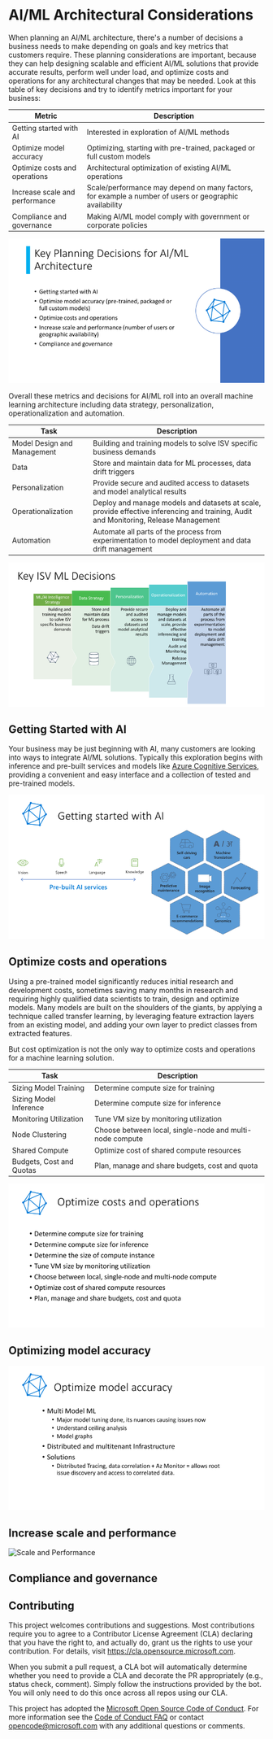 # AI/ML Architectural Considerations

When planning an AI/ML architecture, there's a number of decisions a business needs to make depending on goals and key metrics that customers require. These planning considerations are important, because they can help designing scalable and efficient AI/ML solutions that provide accurate results, perform well under load, and optimize costs and operations for any architectural changes that may be needed. Look at this table of key decisions and try to identify metrics important for your business:

Metric | Description
------------ | -------------
Getting started with AI | Interested in exploration of AI/ML methods
Optimize model accuracy | Optimizing, starting with pre-trained, packaged or full custom models
Optimize costs and operations | Architectural optimization of existing AI/ML operations
Increase scale and performance | Scale/performance may depend on many factors, for example a number of users or geographic availability
Compliance and governance | Making AI/ML model comply with government or corporate policies

![Architectural Decisions](/images/key-decisions.png)

Overall these metrics and decisions for AI/ML roll into an overall machine learning architecture including data strategy, personalization, operationalization and automation.

Task | Description
------------ | -------------
Model Design and Management | Building and training models to solve ISV specific business demands
Data | Store and maintain data for ML processes, data drift triggers
Personalization | Provide secure and audited access to datasets and model analytical results
Operationalization | Deploy and manage models and datasets at scale, provide effective inferencing and training, Audit and Monitoring, Release Management
Automation | Automate all parts of the process from experimentation to model deployment and data drift management

![Architectural Decisions](/images/architectural-decisions.PNG)

## Getting Started with AI

Your business may be just beginning with AI, many customers are looking into ways to integrate AI/ML solutions. Typically this exploration begins with inference and pre-built services and models like [Azure Cognitive Services](https://azure.microsoft.com/en-us/services/cognitive-services), providing a convenient and easy interface and a collection of tested and pre-trained models.

![Getting Started](/images/getting-started.png)

## Optimize costs and operations

Using a pre-trained model significantly reduces initial research and development costs, sometimes saving many months in research and requiring highly qualified data scientists to train, design and optimize models. Many models are built on the shoulders of the giants, by applying a technique called transfer learning, by leveraging feature extraction layers from an existing model, and adding your own layer to predict classes from extracted features.

But cost optimization is not the only way to optimize costs and operations for a machine learning solution. 

Task | Description
------------ | -------------
Sizing Model Training | Determine compute size for training
Sizing Model Inference | Determine compute size for inference
Monitoring Utilization | Tune VM size by monitoring utilization
Node Clustering | Choose between local, single-node and multi-node compute
Shared Compute | Optimize cost of shared compute resources
Budgets, Cost and Quotas| Plan, manage and share budgets, cost and quota


![Optimize costs and operations](/images/costs.png)

## Optimizing model accuracy

![Optimizing Model Accuracy](/images/accuracy.png)

## Increase scale and performance

![Scale and Performance](/images/azure-portal-metrics.png)

## Compliance and governance

## Contributing

This project welcomes contributions and suggestions.  Most contributions require you to agree to a
Contributor License Agreement (CLA) declaring that you have the right to, and actually do, grant us
the rights to use your contribution. For details, visit https://cla.opensource.microsoft.com.

When you submit a pull request, a CLA bot will automatically determine whether you need to provide
a CLA and decorate the PR appropriately (e.g., status check, comment). Simply follow the instructions
provided by the bot. You will only need to do this once across all repos using our CLA.

This project has adopted the [Microsoft Open Source Code of Conduct](https://opensource.microsoft.com/codeofconduct/).
For more information see the [Code of Conduct FAQ](https://opensource.microsoft.com/codeofconduct/faq/) or
contact [opencode@microsoft.com](mailto:opencode@microsoft.com) with any additional questions or comments.


